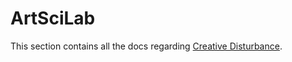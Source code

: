 # ArtSciLab

This section contains all the docs regarding [Creative Disturbance](https://creativedisturbance.org).